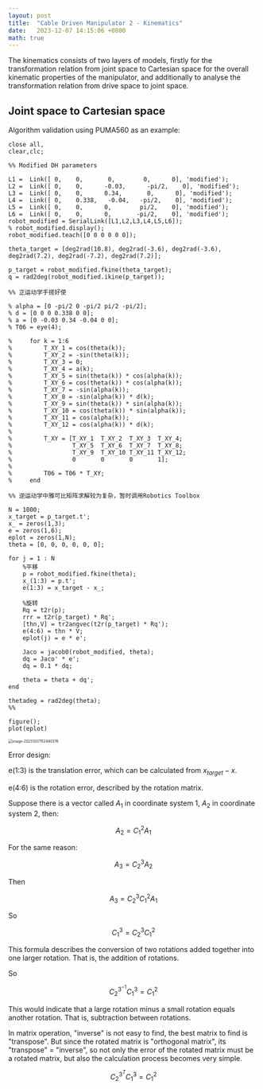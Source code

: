 ```yaml
---
layout: post
title:  "Cable Driven Manipulator 2 - Kinematics"
date:   2023-12-07 14:15:06 +0800
math: true
---
```


The kinematics consists of two layers of models, firstly for the transformation relation from joint space to Cartesian space for the overall kinematic properties of the manipulator, and additionally to analyse the transformation relation from drive space to joint space.

## Joint space to Cartesian space

Algorithm validation using PUMA560 as an example:

```
close all,
clear,clc;

%% Modified DH parameters

L1 =  Link([ 0,    0,       0,        0,      0], 'modified');
L2 =  Link([ 0,    0,      -0.03,      -pi/2,    0], 'modified');
L3 =  Link([ 0,    0,      0.34,       0,      0], 'modified');
L4 =  Link([ 0,    0.338,   -0.04,   -pi/2,    0], 'modified');
L5 =  Link([ 0,    0,      0,        pi/2,    0], 'modified');
L6 =  Link([ 0,    0,      0,       -pi/2,    0], 'modified');
robot_modified = SerialLink([L1,L2,L3,L4,L5,L6]); 
% robot_modified.display();  
robot_modified.teach([0 0 0 0 0 0]);

theta_target = [deg2rad(10.8), deg2rad(-3.6), deg2rad(-3.6), deg2rad(7.2), deg2rad(-7.2), deg2rad(7.2)];

p_target = robot_modified.fkine(theta_target);
q = rad2deg(robot_modified.ikine(p_target));

%% 正运动学手搓好使

% alpha = [0 -pi/2 0 -pi/2 pi/2 -pi/2];
% d = [0 0 0 0.338 0 0];
% a = [0 -0.03 0.34 -0.04 0 0];
% T06 = eye(4);

%     for k = 1:6
%         T_XY_1 = cos(theta(k));
%         T_XY_2 = -sin(theta(k));
%         T_XY_3 = 0;
%         T_XY_4 = a(k);
%         T_XY_5 = sin(theta(k)) * cos(alpha(k));
%         T_XY_6 = cos(theta(k)) * cos(alpha(k));
%         T_XY_7 = -sin(alpha(k));
%         T_XY_8 = -sin(alpha(k)) * d(k);
%         T_XY_9 = sin(theta(k)) * sin(alpha(k));
%         T_XY_10 = cos(theta(k)) * sin(alpha(k));
%         T_XY_11 = cos(alpha(k));
%         T_XY_12 = cos(alpha(k)) * d(k);
% 
%         T_XY = [T_XY_1  T_XY_2  T_XY_3  T_XY_4;
%                 T_XY_5  T_XY_6  T_XY_7  T_XY_8;
%                 T_XY_9  T_XY_10 T_XY_11 T_XY_12;
%                 0       0       0       1];
% 
%         T06 = T06 * T_XY;
%     end

%% 逆运动学中雅可比矩阵求解较为复杂，暂时调用Robotics Toolbox

N = 1000;
x_target = p_target.t';
x_ = zeros(1,3);
e = zeros(1,6);
eplot = zeros(1,N);
theta = [0, 0, 0, 0, 0, 0];

for j = 1 : N
    %平移    
    p = robot_modified.fkine(theta);
    x_(1:3) = p.t';
    e(1:3) = x_target - x_;
    
    %旋转
    Rq = t2r(p);
    rrr = t2r(p_target) * Rq';
    [thn,V] = tr2angvec(t2r(p_target) * Rq');
    e(4:6) = thn * V;
    eplot(j) = e * e';
   
    Jaco = jacob0(robot_modified, theta);
    dq = Jaco' * e';
    dq = 0.1 * dq;

    theta = theta + dq';
end 

thetadeg = rad2deg(theta);
%% 

figure();
plot(eplot)
```

<img src="https://cdn.jsdelivr.net/gh/Go2SchooI/blogImg@main/img/image-20231207152440376.png" alt="image-20231207152440376" style="zoom:50%;" />

Error design:

e(1:3) is the translation error, which can be calculated from $x_{target} - x$.

e(4:6) is the rotation error, described by the rotation matrix. 

Suppose there is a vector called $A_1$ in coordinate system 1, $A_2$ in coordinate system 2, then:

$$
A_2=C_1^2A_1
$$

For the same reason:

$$
A_3=C_2^3 A_2
$$

Then

$$
A_3=C_2^3 C_1^2 A_1
$$

So

$$
C_1^3=C_2^3 C_1^2
$$

This formula describes the conversion of two rotations added together into one larger rotation. That is, the addition of rotations.

So

$$
C_2^{3^{-1}} C_1^3=C_1^2
$$

This would indicate that a large rotation minus a small rotation equals another rotation. That is, subtraction between rotations.

In matrix operation, "inverse" is not easy to find, the best matrix to find is "transpose". But since the rotated matrix is "orthogonal matrix", its "transpose" = "inverse", so not only the error of the rotated matrix must be a rotated matrix, but also the calculation process becomes very simple.

$$
C_2^{3^{T}} C_1^3=C_1^2
$$